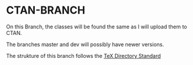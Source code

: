 # CTAN-BRANCH

On this Branch, the classes will be found the same as I will upload them to CTAN.

The branches master and dev will possibly have newer versions.

The strukture of this branch follows the [TeX Directory Standard](https://www.ctan.org/TDS-guidelines)